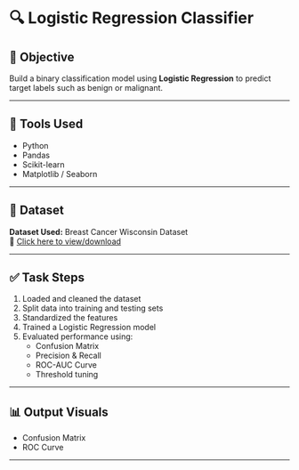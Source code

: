 # 🔍 Logistic Regression Classifier

## 📌 Objective
Build a binary classification model using **Logistic Regression** to predict target labels such as benign or malignant.

---

## 🧰 Tools Used
- Python  
- Pandas  
- Scikit-learn  
- Matplotlib / Seaborn  

---

## 📁 Dataset
**Dataset Used:** Breast Cancer Wisconsin Dataset  
📎 [Click here to view/download](https://www.kaggle.com/datasets/uciml/breast-cancer-wisconsin-data)

---

## ✅ Task Steps
1. Loaded and cleaned the dataset  
2. Split data into training and testing sets  
3. Standardized the features  
4. Trained a Logistic Regression model  
5. Evaluated performance using:
   - Confusion Matrix  
   - Precision & Recall  
   - ROC-AUC Curve  
   - Threshold tuning  

---

## 📊 Output Visuals
- Confusion Matrix  
- ROC Curve  
---
